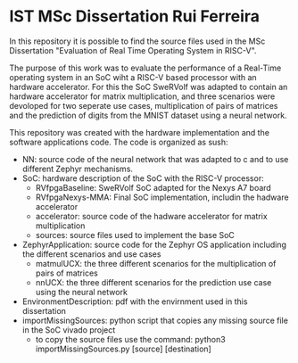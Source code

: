 # IST MSc Dissertation Rui Ferreira

In this repository it is possible to find the source files used in the MSc Dissertation "Evaluation of Real Time Operating System in RISC-V".

The purpose of this work was to evaluate the performance of a Real-Time operating system in an SoC wiht a RISC-V based processor with an hardware accelerator. For this the SoC SweRVolf was adapted to contain an hardware accelerator for matrix multiplication, and three scenarios were devoloped for two seperate use cases, multiplication of pairs of matrices and the prediction of digits from the MNIST dataset using a neural network.

This repository was created with the hardware implementation and the software applications code. The code is organized as sush:

- NN: source code of the neural network that was adapted to c and to use different Zephyr mechanisms.
- SoC: hardware description of the SoC with the RISC-V processor:
    - RVfpgaBaseline: SweRVolf SoC adapted for the Nexys A7 board
    - RVfpgaNexys-MMA: Final SoC implementation, includin the hadware accelerator
    - accelerator: source code of the hadware accelerator for matrix multiplication
    - sources: source files used to implement the base SoC
- ZephyrApplication: source code for the Zephyr OS application including the different scenarios and use cases
    - matmulUCX: the three different scenarios for the multiplication of pairs of matrices
    - nnUCX: the three different scenarios for the prediction use case using the neural network
- EnvironmentDescription: pdf with the envirnment used in this dissertation
- importMissingSources: python script that copies any missing source file in the SoC vivado project
    - to copy the source files use the command: python3 importMissingSources.py [source] [destination]

